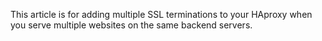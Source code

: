 


This article is for adding multiple SSL terminations to your HAproxy when you serve multiple websites on the same backend servers.

